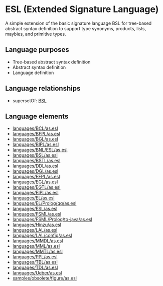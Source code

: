 # ESL (Extended Signature Language)
A simple extension of the basic signature language BSL for tree-based abstract syntax definition to support type synonyms, products, lists, maybies, and primitive types.
## Language purposes
* Tree-based abstract syntax definition
* Abstract syntax definition
* Language definition

## Language relationships
* supersetOf: [BSL](bsl.html)

## Language elements
* [languages/BCL/as.esl](../../languages/BCL/as.esl)
* [languages/BFPL/as.esl](../../languages/BFPL/as.esl)
* [languages/BGL/as.esl](../../languages/BGL/as.esl)
* [languages/BIPL/as.esl](../../languages/BIPL/as.esl)
* [languages/BNL/ESL/as.esl](../../languages/BNL/ESL/as.esl)
* [languages/BSL/as.esl](../../languages/BSL/as.esl)
* [languages/BSTL/as.esl](../../languages/BSTL/as.esl)
* [languages/DDL/as.esl](../../languages/DDL/as.esl)
* [languages/DGL/as.esl](../../languages/DGL/as.esl)
* [languages/EFPL/as.esl](../../languages/EFPL/as.esl)
* [languages/EGL/as.esl](../../languages/EGL/as.esl)
* [languages/EGTL/as.esl](../../languages/EGTL/as.esl)
* [languages/EIPL/as.esl](../../languages/EIPL/as.esl)
* [languages/EL/as.esl](../../languages/EL/as.esl)
* [languages/EL/Prolog/qq/as.esl](../../languages/EL/Prolog/qq/as.esl)
* [languages/ESL/as.esl](../../languages/ESL/as.esl)
* [languages/FSML/as.esl](../../languages/FSML/as.esl)
* [languages/FSML/Prolog/to-java/as.esl](../../languages/FSML/Prolog/to-java/as.esl)
* [languages/Hinzu/as.esl](../../languages/Hinzu/as.esl)
* [languages/LAL/as.esl](../../languages/LAL/as.esl)
* [languages/LAL/config/as.esl](../../languages/LAL/config/as.esl)
* [languages/MMDL/as.esl](../../languages/MMDL/as.esl)
* [languages/MML/as.esl](../../languages/MML/as.esl)
* [languages/MMTL/as.esl](../../languages/MMTL/as.esl)
* [languages/PPL/as.esl](../../languages/PPL/as.esl)
* [languages/TBL/as.esl](../../languages/TBL/as.esl)
* [languages/TDL/as.esl](../../languages/TDL/as.esl)
* [languages/Ueber/as.esl](../../languages/Ueber/as.esl)
* [samples/obsolete/figure/as.esl](../../samples/obsolete/figure/as.esl)
